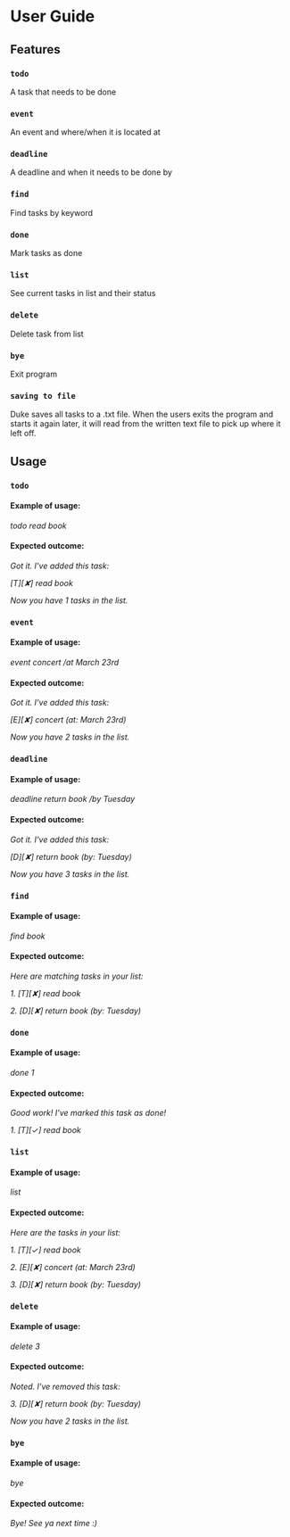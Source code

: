 # User Guide

## Features 

### `todo`
A task that needs to be done

### `event`
An event and where/when it is located at

### `deadline`
A deadline and when it needs to be done by

### `find`
Find tasks by keyword

### `done`
Mark tasks as done

### `list`
See current tasks in list and their status

### `delete`
Delete task from list

### `bye`
Exit program

### `saving to file`
Duke saves all tasks to a .txt file. When the users exits the program and starts it again later, 
it will read from the written text file to pick up where it left off.

## Usage

### `todo`

#### Example of usage:

*todo read book*

#### Expected outcome:

*Got it. I've added this task:*

*[T][✘]  read book*

*Now you have 1 tasks in the list.*

### `event`

#### Example of usage:

*event concert /at March 23rd*

#### Expected outcome:

*Got it. I've added this task:*

*[E][✘]  concert  (at: March 23rd)*

*Now you have 2 tasks in the list.*

### `deadline`

#### Example of usage:

*deadline return book /by Tuesday*

#### Expected outcome:

*Got it. I've added this task:*

*[D][✘]  return book  (by: Tuesday)*

*Now you have 3 tasks in the list.*

### `find`

#### Example of usage:

*find book*

#### Expected outcome:

*Here are matching tasks in your list:*

*1. [T][✘]  read book*

*2. [D][✘]  return book  (by: Tuesday)*

### `done`

#### Example of usage:

*done 1*

#### Expected outcome:

*Good work! I've marked this task as done!*

*1. [T][✓]  read book*

### `list`

#### Example of usage:

*list*

#### Expected outcome:

*Here are the tasks in your list:*

*1. [T][✓]  read book*

*2. [E][✘]  concert  (at: March 23rd)*

*3. [D][✘]  return book  (by: Tuesday)*

### `delete`

#### Example of usage:

*delete 3*

#### Expected outcome:

*Noted. I've removed this task:*

*3. [D][✘]  return book  (by: Tuesday)*

*Now you have 2 tasks in the list.*

### `bye`

#### Example of usage:

*bye*

#### Expected outcome:

*Bye! See ya next time :)*
